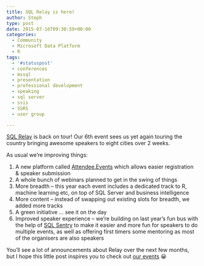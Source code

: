 ```yaml
---
title: SQL Relay is here!
author: Steph
type: post
date: 2015-07-16T09:30:59+00:00
categories:
  - Community
  - Microsoft Data Platform
  - R
tags:
  - '#statuspost'
  - conferences
  - mssql
  - presentation
  - professional development
  - speaking
  - sql server
  - ssis
  - SSRS
  - user group

---
```

[SQL Relay][1] is back on tour! Our 6th event sees us yet again touring the country bringing awesome speakers to eight cities over 2 weeks.

As usual we&#8217;re improving things:

  1. A new platform called [Attendee.Events][2] which allows easier registration & speaker submission
  2. A whole bunch of webinars planned to get in the swing of things
  3. More breadth &#8211; this year each event includes a dedicated track to R, machine learning etc, on top of SQL Server and business intelligence
  4. More content &#8211; instead of swapping out existing slots for breadth, we added more tracks
  5. A green initiative &#8230; see it on the day
  6. Improved speaker experience &#8211; we&#8217;re building on last year&#8217;s fun bus with the help of [SQL Sentry][3] to make it easier and more fun for speakers to do multiple events, as well as offering first timers some mentoring as most of the organisers are also speakers

You&#8217;ll see a lot of announcements about Relay over the next few months, but I hope this little post inspires you to check out [our events][1] 😀

 [1]: http://sqlrelay.co.uk
 [2]: http://attendee.events/
 [3]: http://sqlsentry.com